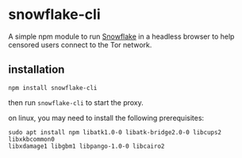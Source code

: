 # snowflake-cli

A simple npm module to run [Snowflake](https://snowflake.torproject.org/) in
a headless browser to help censored users connect to the Tor network.

## installation

```
npm install snowflake-cli
```

then run `snowflake-cli` to start the proxy.

on linux, you may need to install the following prerequisites:

```
sudo apt install npm libatk1.0-0 libatk-bridge2.0-0 libcups2 libxkbcommon0
libxdamage1 libgbm1 libpango-1.0-0 libcairo2
```
